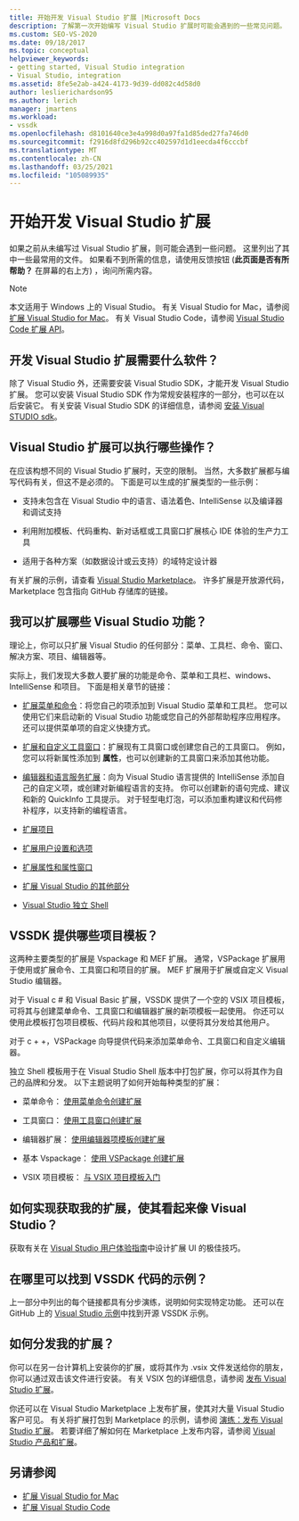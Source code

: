 ```yaml
---
title: 开始开发 Visual Studio 扩展 |Microsoft Docs
description: 了解第一次开始编写 Visual Studio 扩展时可能会遇到的一些常见问题。
ms.custom: SEO-VS-2020
ms.date: 09/18/2017
ms.topic: conceptual
helpviewer_keywords:
- getting started, Visual Studio integration
- Visual Studio, integration
ms.assetid: 8fe5e2ab-a424-4173-9d39-dd082c4d58d0
author: leslierichardson95
ms.author: lerich
manager: jmartens
ms.workload:
- vssdk
ms.openlocfilehash: d8101640ce3e4a998d0a97fa1d85ded27fa746d0
ms.sourcegitcommit: f2916d8fd296b92cc402597d1d1eecda4f6cccbf
ms.translationtype: MT
ms.contentlocale: zh-CN
ms.lasthandoff: 03/25/2021
ms.locfileid: "105089935"
---
```

# <a name="starting-to-develop-visual-studio-extensions"></a>开始开发 Visual Studio 扩展

如果之前从未编写过 Visual Studio 扩展，则可能会遇到一些问题。 这里列出了其中一些最常用的文件。 如果看不到所需的信息，请使用反馈按钮 (**此页面是否有所帮助？** 在屏幕的右上方) ，询问所需内容。

> [!NOTE]
> 本文适用于 Windows 上的 Visual Studio。 有关 Visual Studio for Mac，请参阅 [扩展 Visual Studio for Mac](/visualstudio/mac/extending-visual-studio-mac)。 有关 Visual Studio Code，请参阅 [Visual Studio Code 扩展 API](https://code.visualstudio.com/api)。

## <a name="what-software-do-i-need-to-develop-visual-studio-extensions"></a>开发 Visual Studio 扩展需要什么软件？

除了 Visual Studio 外，还需要安装 Visual Studio SDK，才能开发 Visual Studio 扩展。 您可以安装 Visual Studio SDK 作为常规安装程序的一部分，也可以在以后安装它。 有关安装 Visual Studio SDK 的详细信息，请参阅 [安装 Visual STUDIO sdk](../extensibility/installing-the-visual-studio-sdk.md)。

## <a name="what-kinds-of-things-can-i-do-with-visual-studio-extensions"></a>Visual Studio 扩展可以执行哪些操作？

在应该构想不同的 Visual Studio 扩展时，天空的限制。 当然，大多数扩展都与编写代码有关，但这不是必须的。 下面是可以生成的扩展类型的一些示例：

- 支持未包含在 Visual Studio 中的语言、语法着色、IntelliSense 以及编译器和调试支持

- 利用附加模板、代码重构、新对话框或工具窗口扩展核心 IDE 体验的生产力工具

- 适用于各种方案（如数据设计或云支持）的域特定设计器

有关扩展的示例，请查看 [Visual Studio Marketplace](https://marketplace.visualstudio.com/vs)。 许多扩展是开放源代码，Marketplace 包含指向 GitHub 存储库的链接。

## <a name="which-visual-studio-features-can-i-extend"></a>我可以扩展哪些 Visual Studio 功能？

理论上，你可以只扩展 Visual Studio 的任何部分：菜单、工具栏、命令、窗口、解决方案、项目、编辑器等。

实际上，我们发现大多数人要扩展的功能是命令、菜单和工具栏、windows、IntelliSense 和项目。 下面是相关章节的链接：

- [扩展菜单和命令](../extensibility/extending-menus-and-commands.md)：将您自己的项添加到 Visual Studio 菜单和工具栏。 您可以使用它们来启动新的 Visual Studio 功能或您自己的外部帮助程序应用程序。 还可以提供菜单项的自定义快捷方式。

- [扩展和自定义工具窗口](../extensibility/extending-and-customizing-tool-windows.md)：扩展现有工具窗口或创建您自己的工具窗口。 例如，您可以将新属性添加到 **属性**，也可以创建新的工具窗口来添加其他功能。

- [编辑器和语言服务扩展](../extensibility/editor-and-language-service-extensions.md)：向为 Visual Studio 语言提供的 IntelliSense 添加自己的自定义项，或创建对新编程语言的支持。 你可以创建新的语句完成、建议和新的 QuickInfo 工具提示。 对于轻型电灯泡，可以添加重构建议和代码修补程序，以支持新的编程语言。

- [扩展项目](../extensibility/extending-projects.md)

- [扩展用户设置和选项](../extensibility/extending-user-settings-and-options.md)

- [扩展属性和属性窗口](../extensibility/extending-properties-and-the-property-window.md)

- [扩展 Visual Studio 的其他部分](../extensibility/extending-other-parts-of-visual-studio.md)

- [Visual Studio 独立 Shell](https://visualstudio.microsoft.com/vs/older-downloads/isolated-shell/)

## <a name="what-project-templates-are-provided-by-the-vssdk"></a><a name="BKMK_ProjectTemplate"></a> VSSDK 提供哪些项目模板？
 这两种主要类型的扩展是 Vspackage 和 MEF 扩展。 通常，VSPackage 扩展用于使用或扩展命令、工具窗口和项目的扩展。 MEF 扩展用于扩展或自定义 Visual Studio 编辑器。

 对于 Visual c # 和 Visual Basic 扩展，VSSDK 提供了一个空的 VSIX 项目模板，可将其与创建菜单命令、工具窗口和编辑器扩展的新项模板一起使用。 你还可以使用此模板打包项目模板、代码片段和其他项目，以便将其分发给其他用户。

 对于 c + +，VSPackage 向导提供代码来添加菜单命令、工具窗口和自定义编辑器。

 独立 Shell 模板用于在 Visual Studio Shell 版本中打包扩展，你可以将其作为自己的品牌和分发。 以下主题说明了如何开始每种类型的扩展：

- 菜单命令： [使用菜单命令创建扩展](../extensibility/creating-an-extension-with-a-menu-command.md)

- 工具窗口： [使用工具窗口创建扩展](../extensibility/creating-an-extension-with-a-tool-window.md)

- 编辑器扩展： [使用编辑器项模板创建扩展](../extensibility/creating-an-extension-with-an-editor-item-template.md)

- 基本 Vspackage： [使用 VSPackage 创建扩展](../extensibility/creating-an-extension-with-a-vspackage.md)

- VSIX 项目模板： [与 VSIX 项目模板入门](../extensibility/getting-started-with-the-vsix-project-template.md)

## <a name="how-do-i-get-my-extension-to-look-like-visual-studio"></a>如何实现获取我的扩展，使其看起来像 Visual Studio？
 获取有关在 [Visual Studio 用户体验指南](../extensibility/ux-guidelines/visual-studio-user-experience-guidelines.md)中设计扩展 UI 的极佳技巧。

## <a name="where-can-i-find-examples-of-vssdk-code"></a>在哪里可以找到 VSSDK 代码的示例？
 上一部分中列出的每个链接都具有分步演练，说明如何实现特定功能。 还可以在 GitHub 上的 [Visual Studio 示例](https://github.com/Microsoft/VSSDK-Extensibility-Samples)中找到开源 VSSDK 示例。

## <a name="how-can-i-distribute-my-extension"></a>如何分发我的扩展？
 你可以在另一台计算机上安装你的扩展，或将其作为 .vsix 文件发送给你的朋友，你可以通过双击该文件进行安装。 有关 VSIX 包的详细信息，请参阅 [发布 Visual Studio 扩展](../extensibility/shipping-visual-studio-extensions.md)。

 你还可以在 Visual Studio Marketplace 上发布扩展，使其对大量 Visual Studio 客户可见。 有关将扩展打包到 Marketplace 的示例，请参阅 [演练：发布 Visual Studio 扩展](../extensibility/walkthrough-publishing-a-visual-studio-extension.md)。 若要详细了解如何在 Marketplace 上发布内容，请参阅 [Visual Studio 产品和扩展](/azure/devops/extend/overview?view=vsts&preserve-view=true)。

## <a name="see-also"></a>另请参阅

- [扩展 Visual Studio for Mac](/visualstudio/mac/extending-visual-studio-mac)
- [扩展 Visual Studio Code](https://code.visualstudio.com/api)